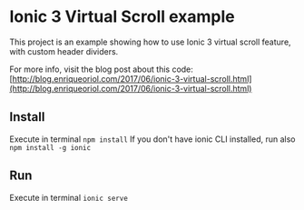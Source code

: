 # Ionic 3 Virtual Scroll example

This project is an example showing how to use Ionic 3 virtual scroll feature, with custom header dividers.

For more info, visit the blog post about this code: [http://blog.enriqueoriol.com/2017/06/ionic-3-virtual-scroll.html](http://blog.enriqueoriol.com/2017/06/ionic-3-virtual-scroll.html)

## Install

Execute in terminal `npm install`
If you don't have ionic CLI installed, run also `npm install -g ionic`


## Run

Execute in terminal `ionic serve`
